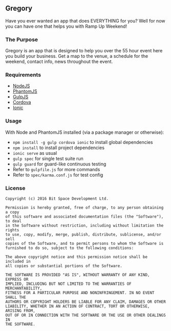 ## Gregory

Have you ever wanted an app that does EVERYTHING for you? Well for now you can have one that helps you with Ramp Up Weekend!

### The Purpose

Gregory is an app that is designed to help you over the 55 hour event here you build your business. Get a map to the venue, a schedule for the weekend, contact info, news throughout the event.

### Requirements

- [NodeJS](https://nodejs.org/)
- [PhantomJS](http://phantomjs.org/)
- [GulpJS](http://gulpjs.com/)
- [Cordova](https://cordova.apache.org/)
- [Ionic](http://ionicframework.com/)

### Usage

With Node and PhantomJS installed (via a package manager or otherwise):

- `npm install -g gulp cordova ionic` to install global dependencies
- `npm install` to install project dependencies
- `ionic serve` as usual
- `gulp spec` for single test suite run
- `gulp guard` for guard-like continuous testing
- Refer to `gulpfile.js` for more commands
- Refer to `spec/karma.conf.js` for test config

### License

```
Copyright (c) 2016 Bit Space Development Ltd.

Permission is hereby granted, free of charge, to any person obtaining a copy
of this software and associated documentation files (the "Software"), to deal
in the Software without restriction, including without limitation the rights
to use, copy, modify, merge, publish, distribute, sublicense, and/or sell
copies of the Software, and to permit persons to whom the Software is
furnished to do so, subject to the following conditions:

The above copyright notice and this permission notice shall be included in
all copies or substantial portions of the Software.

THE SOFTWARE IS PROVIDED "AS IS", WITHOUT WARRANTY OF ANY KIND, EXPRESS OR
IMPLIED, INCLUDING BUT NOT LIMITED TO THE WARRANTIES OF MERCHANTABILITY,
FITNESS FOR A PARTICULAR PURPOSE AND NONINFRINGEMENT. IN NO EVENT SHALL THE
AUTHORS OR COPYRIGHT HOLDERS BE LIABLE FOR ANY CLAIM, DAMAGES OR OTHER
LIABILITY, WHETHER IN AN ACTION OF CONTRACT, TORT OR OTHERWISE, ARISING FROM,
OUT OF OR IN CONNECTION WITH THE SOFTWARE OR THE USE OR OTHER DEALINGS IN
THE SOFTWARE.
```
